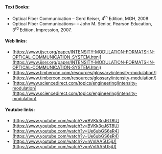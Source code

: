 #### Text Books:

*   Optical Fiber Communication – Gerd Keiser, 4<sup>th</sup> Edition, MGH, 2008
*   Optical Fiber Communications– – John M. Senior, Pearson Education, 3<sup>rd</sup> Edition, Impression, 2007.

  

#### Web links:

*   [https://www.ijser.org/paper/INTENSITY-MODULATION-FORMATS-IN-OPTICAL-COMMUNICATION-SYSTEM.html](https://www.ijser.org/paper/INTENSITY-MODULATION-FORMATS-IN-OPTICAL-COMMUNICATION-SYSTEM.html)
*   [https://www.timbercon.com/resources/glossary/intensity-modulation/](https://www.timbercon.com/resources/glossary/intensity-modulation/)
*   [https://www.sciencedirect.com/topics/engineering/intensity-modulation](https://www.sciencedirect.com/topics/engineering/intensity-modulation)

  

#### Youtube links:

*   [https://www.youtube.com/watch?v=BVKk3qJ6T8U](https://www.youtube.com/watch?v=BVKk3qJ6T8U)
*   [https://www.youtube.com/watch?v=Ue6ubGS6sR4](https://www.youtube.com/watch?v=Ue6ubGS6sR4)
*   [https://www.youtube.com/watch?v=nVnIAA5U5jU](https://www.youtube.com/watch?v=nVnIAA5U5jU)
